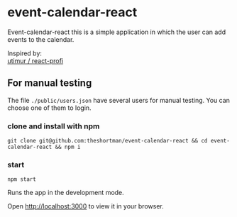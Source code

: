 # event-calendar-react

Event-calendar-react this is a simple application in which the user can add events to the calendar.

Inspired by:  
[utimur / react-profi](https://github.com/utimur/react-profi)

## For manual testing

The file `./public/users.json` have several users for manual testing. You can choose one of them to login.

### clone and install with npm

`git clone git@github.com:theshortman/event-calendar-react && cd event-calendar-react && npm i`

### start

`npm start`

Runs the app in the development mode.

Open [http://localhost:3000](http://localhost:3000) to view it in your browser.
